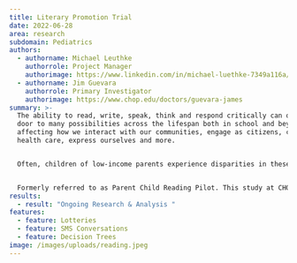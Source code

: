 ```yaml
---
title: Literary Promotion Trial
date: 2022-06-28
area: research
subdomain: Pediatrics
authors:
  - authorname: Michael Leuthke
    authorrole: Project Manager
    authorimage: https://www.linkedin.com/in/michael-luethke-7349a116a/
  - authorname: Jim Guevara
    authorrole: Primary Investigator
    authorimage: https://www.chop.edu/doctors/guevara-james
summary: >-
  The ability to read, write, speak, think and respond critically can open the
  door to many possibilities across the lifespan both in school and beyond,
  affecting how we interact with our communities, engage as citizens, consume
  health care, express ourselves and more. 


  Often, children of low-income parents experience disparities in these critical areas of development. Parent-child shared reading can help ameliorate these disparities, yet low-income parents do not consistently engage in this activity. Behavioral economics approaches utilizing automated hovering (AH) have the potential to increase parent-child shared reading through text messages and financial inducements.


  Formerly referred to as Parent Child Reading Pilot. This study at CHOP aims to develop materials to frame an evidence base to promote parents reading with children. It tests lottery or regret language to explore if that promotes more reading with children.
results:
  - result: "Ongoing Research & Analysis "
features:
  - feature: Lotteries
  - feature: SMS Conversations
  - feature: Decision Trees
image: /images/uploads/reading.jpeg
---
```

